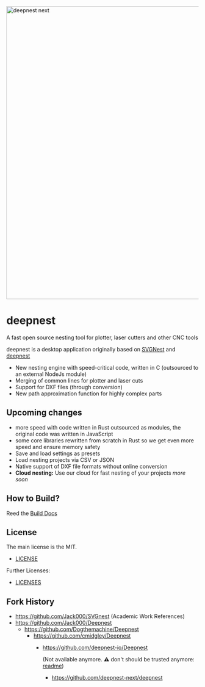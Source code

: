 <img src="https://github.com/user-attachments/assets/9c9b1e8c-0251-4888-95bd-e795fa523b58" alt="deepnest next" width="768">

# **deepnest**

A fast open source nesting tool for plotter, laser cutters and other CNC tools

deepnest is a desktop application originally based on [SVGNest](https://github.com/Jack000/SVGnest) and [deepnest](https://github.com/Jack000/Deepnest)

- New nesting engine with speed-critical code, written in C (outsourced to an external NodeJs module)
- Merging of common lines for plotter and laser cuts
- Support for DXF files (through conversion)
- New path approximation function for highly complex parts



## Upcoming changes
- more speed with code written in Rust outsourced as modules, the original code was written in JavaScript
- some core libraries rewritten from scratch in Rust so we get even more speed and ensure memory safety
- Save and load settings as presets
- Load nesting projects via CSV or JSON
- Native support of DXF file formats without online conversion
- **Cloud nesting:** Use our cloud for fast nesting of your projects _more soon_ 


## How to Build?

Reed the [Build Docs](BUILD.md)


## License

The main license is the MIT.

- [LICENSE](LICENSE)

Further Licenses:

- [LICENSES](LICENSES.md)

## Fork History

- https://github.com/Jack000/SVGnest (Academic Work References)
- https://github.com/Jack000/Deepnest
  - https://github.com/Dogthemachine/Deepnest
    - https://github.com/cmidgley/Deepnest
      - https://github.com/deepnest-io/Deepnest 
      
        (Not available anymore. ⚠️ don't should be trusted anymore: [readme](https://github.com/deepnest-next/.github/blob/main/profile/why-we-forked-into-a-new-organisation.md))
        - https://github.com/deepnest-next/deepnest

